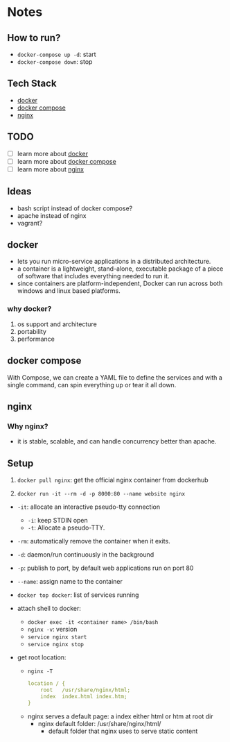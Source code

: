 # Notes

## How to run?

- `docker-compose up -d`: start
- `docker-compose down`: stop

## Tech Stack

- [docker](#docker)
- [docker compose](#docker-compose)
- [nginx](#nginx)

## TODO

- [ ] learn more about [docker](https://docker-curriculum.com/)
- [ ] learn more about [docker compose](https://docs.docker.com/compose/)
- [ ] learn more about [nginx](https://www.nginx.com/resources/glossary/nginx/)

## Ideas

- bash script instead of docker compose?
- apache instead of nginx
- vagrant?

## docker

- lets you run micro-service applications in a distributed architecture.
- a container is a lightweight, stand-alone, executable package of a piece of software that includes everything needed to run it.
- since containers are platform-independent, Docker can run across both windows and linux based platforms.

### why docker?

1. os support and architecture
2. portability
3. performance

## docker compose

With Compose, we can create a YAML file to define the services and with a single command, can spin everything up or tear it all down.

## nginx

### Why nginx?

- it is stable, scalable, and can handle concurrency better than apache.


## Setup

1. `docker pull nginx`: get the official nginx container from dockerhub

2. `docker run -it --rm -d -p 8000:80 --name website nginx`

- `-it`: allocate an interactive pseudo-tty connection
  - `-i`: keep STDIN open
  - `-t`: Allocate a pseudo-TTY.
- `-rm`: automatically remove the container when it exits.
- `-d`: daemon/run continuously in the background
- `-p`: publish to port, by default web applications run on port 80
- `--name`: assign name to the container

- `docker top docker`: list of services running
- attach shell to docker:
  - `docker exec -it <container name> /bin/bash`
  - `nginx -v`: version
  - `service nginx start`
  - `service nginx stop`
- get root location:
  - `nginx -T`
    ```yml
    location / {
    	root   /usr/share/nginx/html;
    	index  index.html index.htm;
    }
    ```
  - nginx serves a default page: a index either html or htm at root dir
    - nginx default folder: /usr/share/nginx/html/
      - default folder that nginx uses to serve static content
